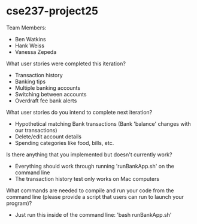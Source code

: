 # cse237-project25

Team Members:

* Ben Watkins
* Hank Weiss
* Vanessa Zepeda

What user stories were completed this iteration?
- Transaction history
- Banking tips
- Multiple banking accounts
- Switching between accounts
- Overdraft fee bank alerts

What user stories do you intend to complete next iteration?
- Hypothetical matching Bank transactions (Bank 'balance' changes with our transactions)
- Delete/edit account details
- Spending categories like food, bills, etc.

Is there anything that you implemented but doesn't currently work?
- Everything should work through running 'runBankApp.sh' on the command line
- The transaction history test only works on Mac computers

What commands are needed to compile and run your code from the command line (please provide a script that users can run to launch your program)?
- Just run this inside of the command line: 'bash runBankApp.sh'
